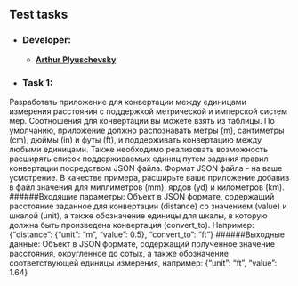 ## Test tasks

- ### Developer:

  - **[Arthur Plyuschevsky](https://github.com/massqeen)**

- ### Task 1:

 Разработать приложение для конвертации между единицами измерения расстояния с поддержкой метрической и имперской систем мер. Соотношения для конвертации вы можете взять из таблицы. По умолчанию, приложение должно распознавать метры (m), сантиметры (cm), дюймы (in) и футы (ft), и поддерживать конвертацию между любыми единицами. 
 Также необходимо реализовать возможность расширять список поддерживаемых единиц путем задания правил конвертации посредством JSON файла. Формат JSON файла - на ваше усмотрение. В качестве примера, расширьте ваше приложение добавив в файл значения для миллиметров (mm), ярдов (yd) и километров (km). 
 ######Входящие параметры: 
 Объект в JSON формате, содержащий расстояние заданное для конвертации (distance) со значением (value) и шкалой (unit), a также обозначение единицы для шкалы, в которую должна быть произведена конвертация (convert_to). Например: 
 {“distance”: {“unit”: “m”, “value”: 0.5}, “convert_to”: “ft”} 
  ######Выходные данные: 
 Объект в JSON формате, содержащий полученное значение расстояния, округленное до сотых, а также обозначение соответствующей единицы измерения, например: 
 {“unit”: “ft”, “value”: 1.64} 

